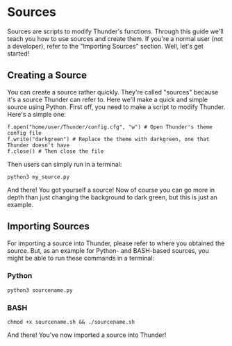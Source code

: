 # Sources
Sources are scripts to modify Thunder's functions. Through this guide we'll teach you how to use sources and create them. If you're a normal user (not a developer), refer to the "Importing Sources" section. Well, let's get started!
## Creating a Source
You can create a source rather quickly. They're called "sources" because it's a source Thunder can refer to. Here we'll make a quick and simple source using Python. First off, you need to make a script to modify Thunder. Here's a simple one:
```
f.open("home/user/Thunder/config.cfg", "w") # Open Thunder's theme config file
f.write("darkgreen") # Replace the theme with darkgreen, one that Thunder doesn't have
f.close() # Then close the file
```
Then users can simply run in a terminal:
```
python3 my_source.py
```
And there! You got yourself a source! Now of course you can go more in depth than just changing the background to dark green, but this is just an example.
## Importing Sources
For importing a source into Thunder, please refer to where you obtained the source. But, as an example for Python- and BASH-based sources, you might be able to run these commands in a terminal:
### Python
```
python3 sourcename.py
```
### BASH
```
chmod +x sourcename.sh && ./sourcename.sh
```
And there! You've now imported a source into Thunder!